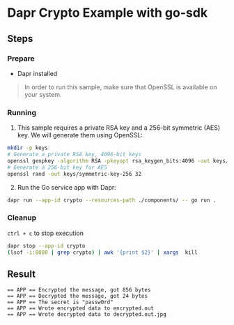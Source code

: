 # Dapr Crypto Example with go-sdk

## Steps

### Prepare

- Dapr installed

> In order to run this sample, make sure that OpenSSL is available on your system.

### Running

1. This sample requires a private RSA key and a 256-bit symmetric (AES) key. We will generate them using OpenSSL:

<!-- STEP
name: Generate crypto
expected_stderr_lines:
output_match_mode: substring
background: false
sleep: 5
timeout_seconds: 30
-->

```bash
mkdir -p keys
# Generate a private RSA key, 4096-bit keys
openssl genpkey -algorithm RSA -pkeyopt rsa_keygen_bits:4096 -out keys/rsa-private-key.pem
# Generate a 256-bit key for AES
openssl rand -out keys/symmetric-key-256 32
```

<!-- END_STEP -->

2. Run the Go service app with Dapr:

<!-- STEP
name: Run crypto example
expected_stdout_lines:
  - '== APP == Encrypted the message, got 856 bytes'
  - '== APP == Decrypted the message, got 24 bytes'
  - '== APP == The secret is "passw0rd"'
  - '== APP == Wrote encrypted data to encrypted.out'
  - '== APP == Wrote decrypted data to decrypted.out.jpg'
  - "Exited App successfully"
expected_stderr_lines:
output_match_mode: substring
sleep: 30
timeout_seconds: 90
-->

```bash
dapr run --app-id crypto --resources-path ./components/ -- go run .
```

<!-- END_STEP -->

### Cleanup

`ctrl + c` to stop execution

```bash
dapr stop --app-id crypto
(lsof -i:8080 | grep crypto) | awk '{print $2}' | xargs  kill
```

## Result

```shell
== APP == Encrypted the message, got 856 bytes
== APP == Decrypted the message, got 24 bytes
== APP == The secret is "passw0rd"
== APP == Wrote encrypted data to encrypted.out
== APP == Wrote decrypted data to decrypted.out.jpg
```
